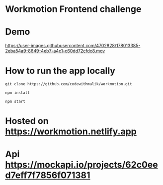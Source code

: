 # Workmotion Frontend challenge 

# Demo

https://user-images.githubusercontent.com/4702828/178013385-2eba54a9-8649-4eb7-a4c1-c60dd72cfdc8.mov


# How to run the app locally

```
git clone https://github.com/codewithmalik/workmotion.git

npm install

npm start
```
# Hosted on https://workmotion.netlify.app

# Api https://mockapi.io/projects/62c0eed7eff7f7856f071381
